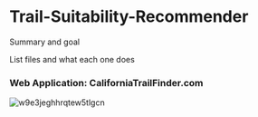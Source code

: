 # Trail-Suitability-Recommender

Summary and goal

List files and what each one does

### Web Application: CaliforniaTrailFinder.com

![w9e3jeghhrqtew5tlgcn](https://user-images.githubusercontent.com/41403941/96290086-e8337a00-0f9a-11eb-8e76-e0dfcb28ae84.jpg)
